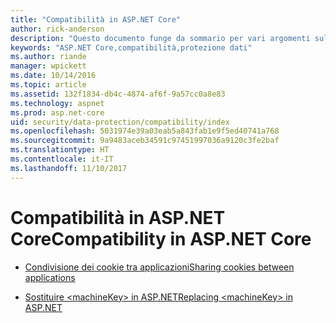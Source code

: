 ```yaml
---
title: "Compatibilità in ASP.NET Core"
author: rick-anderson
description: "Questo documento funge da sommario per vari argomenti sulla compatibilità della protezione dati di ASP.NET Core."
keywords: "ASP.NET Core,compatibilità,protezione dati"
ms.author: riande
manager: wpickett
ms.date: 10/14/2016
ms.topic: article
ms.assetid: 132f1834-db4c-4874-af6f-9a57cc0a8e83
ms.technology: aspnet
ms.prod: asp.net-core
uid: security/data-protection/compatibility/index
ms.openlocfilehash: 5031974e39a03eab5a843fab1e9f5ed40741a768
ms.sourcegitcommit: 9a9483aceb34591c97451997036a9120c3fe2baf
ms.translationtype: HT
ms.contentlocale: it-IT
ms.lasthandoff: 11/10/2017
---
```

# <a name="compatibility-in-aspnet-core"></a><span data-ttu-id="4465f-104">Compatibilità in ASP.NET Core</span><span class="sxs-lookup"><span data-stu-id="4465f-104">Compatibility in ASP.NET Core</span></span>

* [<span data-ttu-id="4465f-105">Condivisione dei cookie tra applicazioni</span><span class="sxs-lookup"><span data-stu-id="4465f-105">Sharing cookies between applications</span></span>](cookie-sharing.md)

* [<span data-ttu-id="4465f-106">Sostituire \<machineKey> in ASP.NET</span><span class="sxs-lookup"><span data-stu-id="4465f-106">Replacing \<machineKey> in ASP.NET</span></span>](replacing-machinekey.md)
